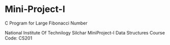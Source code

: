# Mini-Project-I
C Program for Large Fibonacci Number

National Institute Of Technilogy Silchar
MiniProject-I
Data Structures
Course Code: CS201
